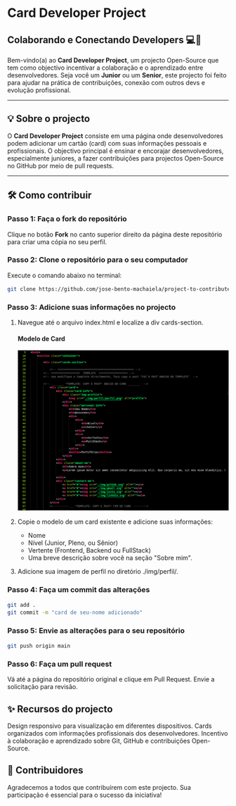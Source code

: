 # Card Developer Project

## Colaborando e Conectando Developers 💻💚

Bem-vindo(a) ao **Card Developer Project**, um projecto Open-Source que tem como objectivo incentivar a colaboração e o aprendizado entre desenvolvedores. Seja você um **Junior** ou um **Senior**, este projecto foi feito para ajudar na prática de contribuições, conexão com outros devs e evolução profissional.

---

## 💡 Sobre o projecto

O **Card Developer Project** consiste em uma página onde desenvolvedores podem adicionar um cartão (card) com suas informações pessoais e profissionais. O objectivo principal é ensinar e encorajar desenvolvedores, especialmente juniores, a fazer contribuições para projectos Open-Source no GitHub por meio de pull requests.

---

## 🛠️ Como contribuir

### Passo 1: Faça o fork do repositório
Clique no botão **Fork** no canto superior direito da página deste repositório para criar uma cópia no seu perfil.

### Passo 2: Clone o repositório para o seu computador
Execute o comando abaixo no terminal:
```bash
git clone https://github.com/jose-bento-machaiela/project-to-contribute.git

```

### Passo 3: Adicione suas informações no projecto 

1. Navegue até o arquivo index.html e localize a div cards-section.

    #### Modelo de Card

    ![Contributor Card](/img/readme-img/screan-card.png 'Contributor Card')

2. Copie o modelo de um card existente e adicione suas informações:
    - Nome
    - Nível (Junior, Pleno, ou Sênior)
    - Vertente (Frontend, Backend ou FullStack)
    - Uma breve descrição sobre você na seção "Sobre mim".
3. Adicione sua imagem de perfil no diretório ./img/perfil/.


### Passo 4: Faça um commit das alterações

```bash
git add .
git commit -m "card de seu-nome adicionado"
```

### Passo 5: Envie as alterações para o seu repositório
```bash
git push origin main
```

### Passo 6: Faça um pull request
Vá até a página do repositório original e clique em Pull Request. Envie a solicitação para revisão.

## ✨ Recursos do projecto
Design responsivo para visualização em diferentes dispositivos.
Cards organizados com informações profissionais dos desenvolvedores.
Incentivo à colaboração e aprendizado sobre Git, GitHub e contribuições Open-Source.

## 🤝 Contribuidores
Agradecemos a todos que contribuírem com este projecto. Sua participação é essencial para o sucesso da iniciativa!